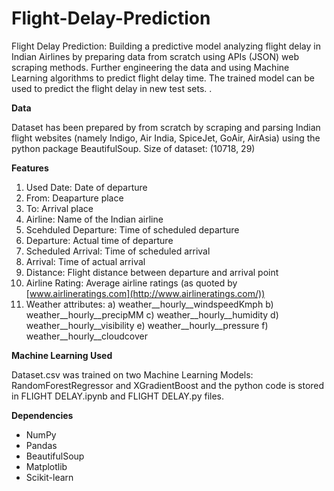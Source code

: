 
# **Flight-Delay-Prediction**

Flight Delay Prediction: Building a predictive model analyzing flight delay in Indian Airlines by preparing data from scratch using APIs (JSON) web scraping methods. Further engineering the data and using Machine Learning algorithms to predict flight delay time. The trained model can be used to predict the flight delay in new test sets. .

**Data**

Dataset has been prepared by from scratch by scraping and parsing Indian flight websites (namely Indigo, Air India, SpiceJet, GoAir, AirAsia) using the python package BeautifulSoup.
 Size of dataset: (10718, 29)

**Features**

1. Used Date: Date of departure
2. From: Deaparture place
3. To: Arrival place
4. Airline: Name of the Indian airline
5. Scehduled Departure: Time of scheduled departure
6. Departure: Actual time of departure
7. Scheduled Arrival: Time of scheduled arrival
8. Arrival: Time of actual arrival
9. Distance: Flight distance between departure and arrival point
10. Airline Rating: Average airline ratings (as quoted by [www.airlineratings.com](http://www.airlineratings.com/))
11. Weather attributes:
 a) weather\_\_hourly\_\_windspeedKmph
 b) weather\_\_hourly\_\_precipMM
 c) weather\_\_hourly\_\_humidity
 d) weather\_\_hourly\_\_visibility
 e) weather\_\_hourly\_\_pressure
 f) weather\_\_hourly\_\_cloudcover

**Machine Learning Used**

Dataset.csv was trained on two Machine Learning Models: RandomForestRegressor and XGradientBoost and the python code is stored in FLIGHT DELAY.ipynb and FLIGHT DELAY.py files.

**Dependencies**

- NumPy
- Pandas
- BeautifulSoup
- Matplotlib
- Scikit-learn
